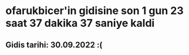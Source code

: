 # ofarukbicer'in gidisine son 1 gun 23 saat 37 dakika 37 saniye kaldi

## Gidis tarihi: 30.09.2022 :(